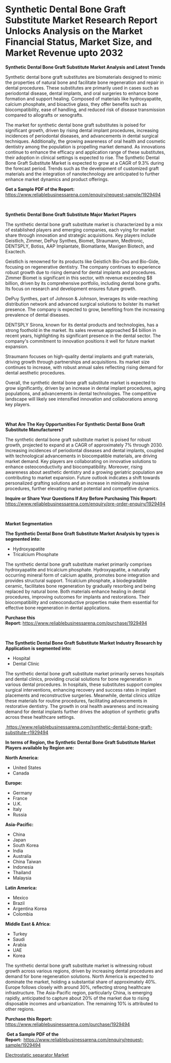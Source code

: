 <p><h1>Synthetic Dental Bone Graft Substitute Market Research Report Unlocks Analysis on the Market Financial Status, Market Size, and Market Revenue upto 2032</h1></p><p><strong>Synthetic Dental Bone Graft Substitute Market Analysis and Latest Trends</strong></p>
<p><p>Synthetic dental bone graft substitutes are biomaterials designed to mimic the properties of natural bone and facilitate bone regeneration and repair in dental procedures. These substitutes are primarily used in cases such as periodontal disease, dental implants, and oral surgeries to enhance bone formation and support healing. Composed of materials like hydroxyapatite, calcium phosphate, and bioactive glass, they offer benefits such as biocompatibility, ease of handling, and reduced risk of disease transmission compared to allografts or xenografts.</p><p>The market for synthetic dental bone graft substitutes is poised for significant growth, driven by rising dental implant procedures, increasing incidences of periodontal diseases, and advancements in dental surgical techniques. Additionally, the growing awareness of oral health and cosmetic dentistry among the population is propelling market demand. As innovations continue to enhance the efficacy and application range of these substitutes, their adoption in clinical settings is expected to rise. The Synthetic Dental Bone Graft Substitute Market is expected to grow at a CAGR of 9.3% during the forecast period. Trends such as the development of customized graft materials and the integration of nanotechnology are anticipated to further enhance market dynamics and product offerings.</p></p>
<p><strong>Get a Sample PDF of the Report:&nbsp;</strong> <a href="https://www.reliablebusinessarena.com/enquiry/request-sample/1929494?utm_campaign=2530&utm_medium=2&utm_source=Github&utm_content=ia&utm_term=29032025&utm_id=synthetic-dental-bone-graft-substitute">https://www.reliablebusinessarena.com/enquiry/request-sample/1929494</a></p>
<p>&nbsp;</p>
<p><strong>Synthetic Dental Bone Graft Substitute Major Market Players</strong></p>
<p><p>The synthetic dental bone graft substitute market is characterized by a mix of established players and emerging companies, each vying for market share through innovation and strategic acquisitions. Key players include Geistlich, Zimmer, DePuy Synthes, Biomet, Straumann, Medtronic, DENTSPLY, Botiss, AAP Implantate, Biomatlante, Maxigen Biotech, and Exactech.</p><p>Geistlich is renowned for its products like Geistlich Bio-Oss and Bio-Gide, focusing on regenerative dentistry. The company continues to experience robust growth due to rising demand for dental implants and procedures. Zimmer Biomet is significant in this sector, with revenue exceeding $8 billion, driven by its comprehensive portfolio, including dental bone grafts. Its focus on research and development ensures future growth.</p><p>DePuy Synthes, part of Johnson & Johnson, leverages its wide-reaching distribution network and advanced surgical solutions to bolster its market presence. The company is expected to grow, benefiting from the increasing prevalence of dental diseases.</p><p>DENTSPLY Sirona, known for its dental products and technologies, has a strong foothold in the market. Its sales revenue approached $4 billion in recent years, highlighting its significant presence in the dental sector. The company's commitment to innovation positions it well for future market expansion.</p><p>Straumann focuses on high-quality dental implants and graft materials, driving growth through partnerships and acquisitions. Its market size continues to increase, with robust annual sales reflecting rising demand for dental aesthetic procedures.</p><p>Overall, the synthetic dental bone graft substitute market is expected to grow significantly, driven by an increase in dental implant procedures, aging populations, and advancements in dental technologies. The competitive landscape will likely see intensified innovation and collaborations among key players.</p></p>
<p>&nbsp;</p>
<p><strong>What Are The Key Opportunities For Synthetic Dental Bone Graft Substitute Manufacturers?</strong></p>
<p><p>The synthetic dental bone graft substitute market is poised for robust growth, projected to expand at a CAGR of approximately 7% through 2030. Increasing incidences of periodontal diseases and dental implants, coupled with technological advancements in biocompatible materials, are driving market demand. Key players are collaborating on innovative solutions to enhance osteoconductivity and biocompatibility. Moreover, rising awareness about aesthetic dentistry and a growing geriatric population are contributing to market expansion. Future outlook indicates a shift towards personalized grafting solutions and an increase in minimally invasive procedures, further elevating market potential and competitive dynamics.</p></p>
<p><strong>Inquire or Share Your Questions If Any Before Purchasing This Report:</strong> <a href="https://www.reliablebusinessarena.com/enquiry/pre-order-enquiry/1929494?utm_campaign=2530&utm_medium=2&utm_source=Github&utm_content=ia&utm_term=29032025&utm_id=synthetic-dental-bone-graft-substitute">https://www.reliablebusinessarena.com/enquiry/pre-order-enquiry/1929494</a></p>
<p>&nbsp;</p>
<p><strong>Market Segmentation</strong></p>
<p><strong>The Synthetic Dental Bone Graft Substitute Market Analysis by types is segmented into:</strong></p>
<p><ul><li>Hydroxyapatite</li><li>Tricalcium Phosphate</li></ul></p>
<p><p>The synthetic dental bone graft substitute market primarily comprises hydroxyapatite and tricalcium phosphate. Hydroxyapatite, a naturally occurring mineral form of calcium apatite, promotes bone integration and provides structural support. Tricalcium phosphate, a biodegradable ceramic, facilitates bone regeneration by gradually resorbing and being replaced by natural bone. Both materials enhance healing in dental procedures, improving outcomes for implants and restorations. Their biocompatibility and osteoconductive properties make them essential for effective bone regeneration in dental applications.</p></p>
<p><strong>Purchase this Report:&nbsp;</strong><a href="https://www.reliablebusinessarena.com/purchase/1929494?utm_campaign=2530&utm_medium=2&utm_source=Github&utm_content=ia&utm_term=29032025&utm_id=synthetic-dental-bone-graft-substitute">https://www.reliablebusinessarena.com/purchase/1929494</a></p>
<p>&nbsp;</p>
<p><strong>The Synthetic Dental Bone Graft Substitute Market Industry Research by Application is segmented into:</strong></p>
<p><ul><li>Hospital</li><li>Dental Clinic</li></ul></p>
<p><p>The synthetic dental bone graft substitute market primarily serves hospitals and dental clinics, providing crucial solutions for bone regeneration in various dental procedures. In hospitals, these substitutes support complex surgical interventions, enhancing recovery and success rates in implant placements and reconstructive surgeries. Meanwhile, dental clinics utilize these materials for routine procedures, facilitating advancements in restorative dentistry. The growth in oral health awareness and increasing demand for dental implants further drives the adoption of synthetic grafts across these healthcare settings.</p></p>
<p><a href="https://www.reliablebusinessarena.com/synthetic-dental-bone-graft-substitute-r1929494?utm_campaign=2530&utm_medium=2&utm_source=Github&utm_content=ia&utm_term=29032025&utm_id=synthetic-dental-bone-graft-substitute">&nbsp;https://www.reliablebusinessarena.com/synthetic-dental-bone-graft-substitute-r1929494</a></p>
<p><strong>In terms of Region, the Synthetic Dental Bone Graft Substitute Market Players available by Region are:</strong></p>
<p>
    <p> <strong> North America: </strong>
        <ul>
            <li>United States</li>
            <li>Canada</li>
        </ul>
        </p> 
    <p> <strong> Europe: </strong>
        <ul>
            <li>Germany</li>
            <li>France</li>
            <li>U.K.</li>
            <li>Italy</li>
            <li>Russia</li>
        </ul>
        </p> 
    <p> <strong> Asia-Pacific: </strong>
        <ul>
            <li>China</li>
            <li>Japan</li>
            <li>South Korea</li>
            <li>India</li>
            <li>Australia</li>
            <li>China Taiwan</li>
            <li>Indonesia</li>
            <li>Thailand</li>
            <li>Malaysia</li>
        </ul>
        </p> 
    <p> <strong> Latin America: </strong>
        <ul>
            <li>Mexico</li>
            <li>Brazil</li>
            <li>Argentina Korea</li>
            <li>Colombia</li>
        </ul>
        </p> 
    <p> <strong> Middle East & Africa: </strong>
        <ul>
            <li>Turkey</li>
            <li>Saudi</li>
            <li>Arabia</li>
            <li>UAE</li>
            <li>Korea</li>
        </ul>
    </p>
    </p>
<p><p>The synthetic dental bone graft substitute market is witnessing robust growth across various regions, driven by increasing dental procedures and demand for bone regeneration solutions. North America is expected to dominate the market, holding a substantial share of approximately 40%. Europe follows closely with around 30%, reflecting strong healthcare infrastructure. The Asia-Pacific region, particularly China, is emerging rapidly, anticipated to capture about 20% of the market due to rising disposable incomes and urbanization. The remaining 10% is attributed to other regions.</p></p>
<p><strong>Purchase this Report: </strong><a href="https://www.reliablebusinessarena.com/purchase/1929494?utm_campaign=2530&utm_medium=2&utm_source=Github&utm_content=ia&utm_term=29032025&utm_id=synthetic-dental-bone-graft-substitute">https://www.reliablebusinessarena.com/purchase/1929494</a></p>
<p>&nbsp;<strong>Get a Sample PDF of the Report:&nbsp;&nbsp;</strong><a href="https://www.reliablebusinessarena.com/enquiry/request-sample/1929494?utm_campaign=2530&utm_medium=2&utm_source=Github&utm_content=ia&utm_term=29032025&utm_id=synthetic-dental-bone-graft-substitute">https://www.reliablebusinessarena.com/enquiry/request-sample/1929494</a></p>
<p><strong></strong></p>
<p><p><a href="https://github.com/ParvinKhatun77/Market-Research-Report-List-2/blob/main/electrostatic-separator-market.md?utm_campaign=2530&utm_medium=2&utm_source=Github&utm_content=ia&utm_term=29032025&utm_id=synthetic-dental-bone-graft-substitute">Electrostatic separator Market</a></p></p>